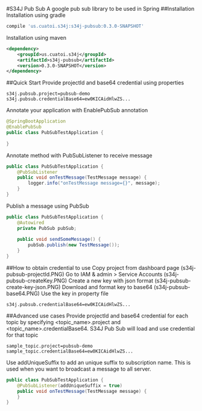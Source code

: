 #S34J Pub Sub
A google pub sub library to be used in Spring
##Installation
Installation using gradle
```groovy
compile 'us.cuatoi.s34j:s34j-pubsub:0.3.0-SNAPSHOT'
```
Installation using maven
```xml
<dependency>
    <groupId>us.cuatoi.s34j</groupId>
    <artifactId>s34j-pubsub</artifactId>
    <version>0.3.0-SNAPSHOT</version>
</dependency>
```
##Quick Start
Provide projectId and base64 credential using properties
```properties
s34j.pubsub.project=pubsub-demo
s34j.pubsub.credentialBase64=ew0KICAidHlwZS...
```
Annotate your application with EnablePubSub annotation
```java
@SpringBootApplication
@EnablePubSub
public class PubSubTestApplication {
    
}
``` 
Annotate method with PubSubListener to receive message
```java
public class PubSubTestApplication {
    @PubSubListener
    public void onTestMessage(TestMessage message) { 
        logger.info("onTestMessage message={}", message);
    }
}
```
Publish a message using PubSub
```java
public class PubSubTestApplication {
    @Autowired
    private PubSub pubSub;
    
    public void sendSomeMessage() { 
        pubSub.publish(new TestMessage());
    }
}
```
##How to obtain credential to use
Copy project from dashboard page
(s34j-pubsub-projectId.PNG)
Go to IAM & admin > Service Accounts
(s34j-pubsub-createKey.PNG)
Create a new key with json format
(s34j-pubsub-create-key-json.PNG)
Download and format key to base64
(s34j-pubsub-base64.PNG)
Use the key in property file
```properties
s34j.pubsub.credentialBase64=ew0KICAidHlwZS...
```
##Advanced use cases
Provide projectId and base64 credential for each topic by specifying <topic_name>.project and
 <topic_name>.credentialBase64. S34J Pub Sub will load and use credential for that topic
```properties
sample_topic.project=pubsub-demo
sample_topic.credentialBase64=ew0KICAidHlwZS...
```
Use addUniqueSuffix to add an unique suffix to subscription name. This is used when you want to broadcast a message
to all server.
```java
public class PubSubTestApplication {
    @PubSubListener(addUniqueSuffix = true)
    public void onTestMessage(TestMessage message) { 
    }
}
```
